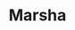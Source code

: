 ---
pid: llp349
title: Marsha
location_transcription: Locust St. (LGBT Area)
coordinates: "[-75.159592875269, 39.947628089229]"
zipcode: '18944'
gen_neighborhood: 
neighborhood: 
outside_phl: 'Perkasie PA '
age: '17'
age_range: 13-19
instagram: 
image_file_name: llp_349.jpg
proposal_transcription: pic of Marsha P. Johnson
topic: LGBTQ+,Women
topic_summary: 0, 0
type: 2D,Image
keywords_other: color, marsha p. johnson
credit: Meghan Peters
image_labels: 
twitter: 
facebook: 
permalink: "/monuments/llp349/"
layout: item-page
---